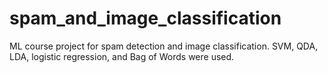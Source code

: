 # spam_and_image_classification
ML course project for spam detection and image classification. SVM, QDA, LDA, logistic regression, and Bag of Words were used.

